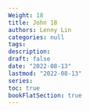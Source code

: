 ```yaml
---
Weight: 18
title: John 18
authors: Lenny Lin
categories: null
tags: 
description: 
draft: false
date: "2022-08-13"
lastmod: "2022-08-13"
series:
toc: true
bookFlatSection: true
---
```








